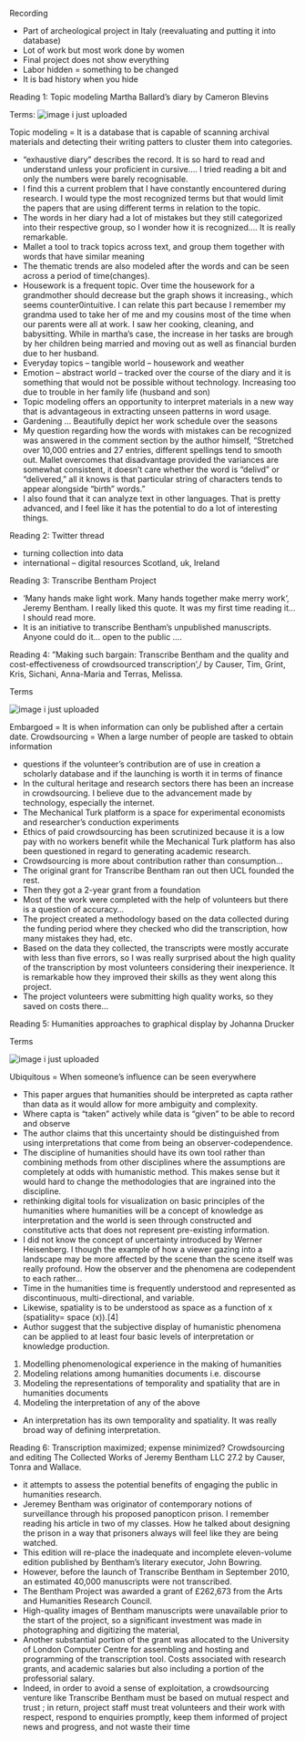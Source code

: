 
Recording 

-	Part of archeological project in Italy (reevaluating and putting it into database)
-	Lot of work but most work done by women
-	Final project does not show everything 
-	Labor hidden = something to be changed 
-	It is bad history when you hide 

Reading 1: Topic modeling Martha Ballard’s diary by Cameron Blevins 

Terms: 
![image i just uploaded](week2re1.JPG)

Topic modeling = It is a database that is capable of scanning archival materials and detecting their writing patters to cluster them into categories. 

-	“exhaustive diary” describes the record. It is so hard to read and understand unless your proficient in cursive…. I tried reading a bit and only the numbers were barely recognisable.
-	 I find this a current problem that I have constantly encountered during research. I would type the most recognized terms but that would limit the papers that are using different terms in relation to the topic. 
-	The words in her diary had a lot of mistakes but they still categorized into their respective group, so I wonder how it is recognized…. It is really remarkable.   
-	Mallet a tool to track topics across text, and group them together with words that have similar meaning 
-	The thematic trends are also modeled after the words and can be seen across a period of time(changes).
-	Housework is a frequent topic. Over time the housework for a grandmother should decrease but the graph shows it increasing., which seems counter0intuitive. I can relate this part because I remember my grandma used to take her of me and my cousins most of the time when our parents were all at work. I saw her cooking, cleaning, and babysitting. While in martha’s case, the increase in her tasks are brough by her children being married and moving out as well as financial burden due to her husband.
-	Everyday topics – tangible world – housework and weather
-	Emotion – abstract world – tracked over the course of the diary and it is something that would not be possible without technology. Increasing too due to trouble in her family life (husband and son)
-	Topic modeling offers an opportunity to interpret materials in a new way that is advantageous in extracting unseen patterns in word usage. 
-	Gardening … Beautifully depict her work schedule over the seasons 
-	My question regarding how the words with mistakes can be recognized was answered in the comment section by the author himself, “Stretched over 10,000 entries and 27 entries, different spellings tend to smooth out. Mallet overcomes that disadvantage provided the variances are somewhat consistent, it doesn’t care whether the word is “delivd” or “delivered,” all it knows is that particular string of characters tends to appear alongside “birth” words.” 
-	I also found that it can analyze text in other languages. That is pretty advanced, and I feel like it has the potential to do a lot of interesting things. 

Reading 2: Twitter thread

-	turning collection into data 
-	international – digital resources Scotland, uk, Ireland 

Reading 3: Transcribe Bentham Project 

-	‘Many hands make light work. Many hands together make merry work‘,  Jeremy Bentham. I really liked this quote. It was my first time reading it… I should read more.  
-	It is an initiative to transcribe Bentham’s unpublished manuscripts. Anyone could do it… open to the public ….

Reading 4: ”Making such bargain: Transcribe Bentham and the quality and cost-effectiveness of crowdsourced transcription’,/ by Causer, Tim, Grint, Kris, Sichani, Anna-Maria and Terras, Melissa.

Terms 

![image i just uploaded](week2re2.JPG)

Embargoed = It is when information can only be published after a certain date. 
Crowdsourcing = When a large number of people are tasked to obtain information 

-	questions if the volunteer’s contribution are of use in creation a scholarly database and if the launching is worth it in terms of finance
-	In the cultural heritage and research sectors there has been an increase in crowdsourcing.  I believe due to the advancement made by technology, especially the internet. 
-	The Mechanical Turk platform is a space for experimental economists and researcher’s conduction experiments
-	Ethics of paid crowdsourcing has been scrutinized because it is a low pay with no workers benefit while the Mechanical Turk platform has also been questioned in regard to generating academic research. 
-	Crowdsourcing is more about contribution rather than consumption…
-	The original grant for Transcribe Bentham ran out then UCL founded the rest. 
-	Then they got a 2-year grant from a foundation 
-	Most of the work were completed with the help of volunteers but there is a question of accuracy…
-	The project created a methodology based on the data collected during the funding period where they checked who did the transcription, how many mistakes they had, etc.
-	Based on the data they collected, the transcripts were mostly accurate with less than five errors, so I was really surprised about the high quality of the transcription by most volunteers considering their inexperience. It is remarkable how they improved their skills as they went along this project. 
-	The project volunteers were submitting high quality works, so they saved on costs there…

Reading 5: Humanities approaches to graphical display by Johanna Drucker 

Terms 

![image i just uploaded](week2re3.JPG)

Ubiquitous = When someone’s influence can be seen everywhere 

-	This paper argues that humanities should be interpreted as capta rather than data as it would allow for more ambiguity and complexity.
-	Where capta is “taken” actively while data is “given” to be able to record and observe
-	The author claims that this uncertainty should be distinguished from using interpretations that come from being an observer-codependence.  
-	 The discipline of humanities should have its own tool rather than combining methods from other disciplines where the assumptions are completely at odds with humanistic method. This makes sense but it would hard to change the methodologies that are ingrained into the discipline.  
-	rethinking digital tools for visualization on basic principles of the humanities where humanities will be a concept of knowledge as interpretation and the world is seen through constructed and constitutive acts that does not represent pre-existing information. 
-	I did not know the concept of uncertainty introduced by Werner Heisenberg. I though the example of how a viewer gazing into a landscape may be more affected by the scene than the scene itself was really profound. How the observer and the phenomena are codependent to each rather…
-	Time in the humanities time is frequently understood and represented as discontinuous, multi-directional, and variable.
-	Likewise, spatiality is to be understood as space as a function of x (spatiality= space (x)).[4]
-	Author suggest that the subjective display of humanistic phenomena can be applied to at least four basic levels of interpretation or knowledge production.

  1.	Modelling phenomenological experience in the making of humanities 
  2.	Modeling relations among humanities documents i.e. discourse 
  3.	Modeling the representations of temporality and spatiality that are in humanities documents 
  4.	Modeling the interpretation of any of the above 

-	An interpretation has its own temporality and spatiality. It was really broad way of defining interpretation. 

Reading 6: Transcription maximized; expense minimized? Crowdsourcing and editing The Collected Works of Jeremy Bentham LLC 27.2 by Causer, Tonra and Wallace. 

-	it attempts to assess the potential benefits of engaging the public in humanities research.  
-	Jeremey Bentham was originator of contemporary notions of surveillance through his proposed panopticon prison. I remember reading his article in two of my classes. How he talked about designing the prison in a way that prisoners always will feel like they are being watched.
-	This edition will re-place the inadequate and incomplete eleven-volume edition published by Bentham’s literary executor, John Bowring.
-	However, before the launch of Transcribe Bentham in September 2010, an estimated 40,000 manuscripts were not transcribed. 
-	The   Bentham   Project   was   awarded   a   grant   of £262,673 from the Arts and Humanities Research Council. 
-	High-quality images of Bentham manuscripts were unavailable prior to the start   of   the   project, so   a   significant   investment was   made   in   photographing   and   digitizing   the material,  
-	Another substantial portion of the grant was allocated to the University of London Computer Centre for assembling and hosting and programming of the transcription tool.  Costs associated with research grants, and academic salaries but also including a portion of the professorial salary. 
-	Indeed, in order to avoid a sense of exploitation, a  crowdsourcing  venture  like Transcribe Bentham must  be  based  on  mutual  respect  and  trust ; in return, project staff must treat volunteers and  their  work  with  respect,  respond  to  enquiries promptly, keep them informed of project news and progress, and not waste their time
